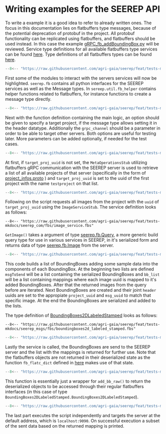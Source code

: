 # Writing examples for the SEEREP API

To write a example it is a good idea to refer to already written ones.
The focus in this documentation lies on flatbuffers type messages, because of the potential deprecation of protobuf in
the project.
All protobuf functionality can be replicated using flatbuffers, and flatbuffers should be used instead.
In this case the example [gRPC_fb_addBoundingBox.py](https://github.com/agri-gaia/seerep/blob/feat/tests-mkdocs/examples/python/gRPC/images/gRPC_fb_addBoundingBox.py)
will be reviewed.
Service type definitions for all available flatbuffers type services can be found [here](https://github.com/agri-gaia/seerep/tree/feat/tests-mkdocs/seerep_com/fbs).
Type definitions of all flatbuffers types can be found [here](https://github.com/agri-gaia/seerep/tree/feat/tests-mkdocs/seerep_msgs/fbs).

```python
--8<-- "https://raw.githubusercontent.com/agri-gaia/seerep/feat/tests-mkdocs/examples/python/gRPC/images/gRPC_fb_addBoundingBox.py:4:26"
```

First some of the modules to interact with the servers services will now be highlighted.
`seerep.fb` contains all python interfaces for the SEEREP services as well as the Message types.
In `sereep.util.fb_helper` contains helper functions related to flatbuffers, for instance functions to create a message
type directly.

```python
--8<-- "https://raw.githubusercontent.com/agri-gaia/seerep/feat/tests-mkdocs/examples/python/gRPC/images/gRPC_fb_addBoundingBox.py:29:31"
```

Next with the function definition containing the main logic, an option should be given to specify a target project, if
the message type allows setting it in the header datatype.
Additionally the `grpc_channel` should be a parameter in order to be able to target other servers.
Both options are useful for testing later. More parameters can be added optionally, if needed for the test cases.

```python
--8<-- "https://raw.githubusercontent.com/agri-gaia/seerep/feat/tests-mkdocs/examples/python/gRPC/images/gRPC_fb_addBoundingBox.py:34:49"
```

At first, if `target_proj_uuid` is not set, the `MetaOperationsStub` utilizing flatbuffers gRPC communication
with the SEEREP server is used to retrieve a list of all available projects of that server (specifically in the form of
[project_infos.proto](https://github.com/agri-gaia/seerep/blob/feat/tests-mkdocs/seerep_msgs/protos/project_infos.proto)
) and `target_proj_uuid` is set to the uuid of the first project with the name `testproject` on that list.

```python
--8<-- "https://raw.githubusercontent.com/agri-gaia/seerep/feat/tests-mkdocs/examples/python/gRPC/images/gRPC_fb_addBoundingBox.py:50:60"
```

Following on the script requests all images from the project with the `uuid` of `target_proj_uuid` using the
`ImageServiceStub`. The service definition looks as follows:

```fbs
--8<-- "https://raw.githubusercontent.com/agri-gaia/seerep/feat/tests-mkdocs/seerep_com/fbs/image_service.fbs"
```

`GetImage()` takes a argument of type [seerep.fb.Query](https://github.com/agri-gaia/seerep/blob/feat/tests-mkdocs/seerep_msgs/fbs/query.fbs),
a more generic build query type for use in various services in SEEREP, in it's serialized form and returns data of type
[seerep.fb.Image](https://github.com/agri-gaia/seerep/blob/feat/tests-mkdocs/seerep_msgs/fbs/image.fbs) from the server.

```python
--8<-- "https://raw.githubusercontent.com/agri-gaia/seerep/feat/tests-mkdocs/examples/python/gRPC/images/gRPC_fb_addBoundingBox.py:62:107"
```

This code builds a list of BoundingBoxes adding some sample data into the components of each BoundingBox.
At the beginning two lists are defined `msgToSend` will be a list containing the serialized BoundingBoxes and
`bb_list` will be a list containing mappings where each image uuid is mapped to it's added BoundingBoxes.
After that the returned images from the query before are iterated.
Next BoundingBoxes are created and their joint `header` uuids are set to the appropiate `project_uuid` and `msg_uuid` to
match that specific image.
At the end the BoundingBoxes are serialized and added to the lists.

The type definition of [BoundingBoxes2DLabeledStamped](https://github.com/agri-gaia/seerep/blob/feat/tests-mkdocs/seerep_msgs/fbs/boundingboxes2d_labeled_stamped.fbs)
looks as follows:

```fbs
--8<-- "https://raw.githubusercontent.com/agri-gaia/seerep/feat/tests-mkdocs/seerep_msgs/fbs/boundingboxes2d_labeled_stamped.fbs"
```

```python
--8<-- "https://raw.githubusercontent.com/agri-gaia/seerep/feat/tests-mkdocs/examples/python/gRPC/images/gRPC_fb_addBoundingBox.py:109:110"
```

Lastly the service is called, the BoundingBoxes are send to the SEEREP server and the list with the mappings is returned
for further use.
Note that the flatbuffers objects are not returned in their deserialized state as the function `fb_flatc_dict` defined in
[here](https://github.com/agri-gaia/seerep/blob/main/examples/python/gRPC/util/fb_to_dict.py)
makes use of that state.

```python
--8<-- "https://raw.githubusercontent.com/agri-gaia/seerep/feat/tests-mkdocs/examples/python/gRPC/images/gRPC_fb_addBoundingBox.py:112:119"
```

This function is essentially just a wrapper for `add_bb_raw()` to return the deserialized objects to be accessed through
their regular flatbuffers interfaces (in this case of type `BoundingBoxes2DLabeledStamped.BoundingBoxes2DLabeledStamped`).

```python
--8<-- "https://raw.githubusercontent.com/agri-gaia/seerep/feat/tests-mkdocs/examples/python/gRPC/images/gRPC_fb_addBoundingBox.py:122:137"
```

The last part executes the script independently and targets the server at the default address, which is `localhost:9090`.
On successful execution a subset of the sent data based on the returned mapping is printed.
